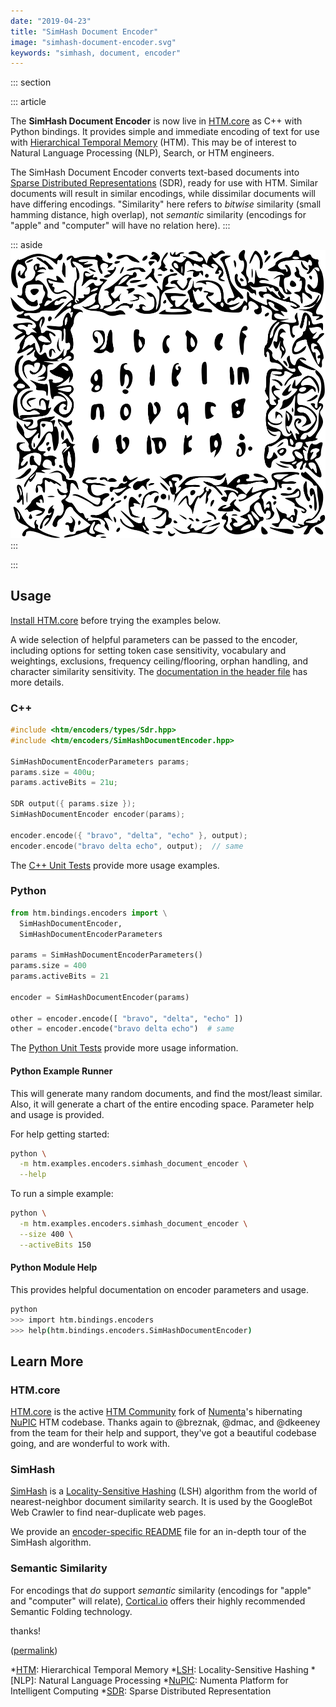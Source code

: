 ```yaml
---
date: "2019-04-23"
title: "SimHash Document Encoder"
image: "simhash-document-encoder.svg"
keywords: "simhash, document, encoder"
---
```


::: section

::: article

The **SimHash Document Encoder** is now live in [HTM.core][htm-core] as C++
with Python bindings. It provides simple and immediate encoding of text for use
with [Hierarchical Temporal Memory][htm] (HTM). This may be of interest to
Natural Language Processing (NLP), Search, or HTM engineers.

The SimHash Document Encoder converts text-based documents into
[Sparse Distributed Representations][sdr] (SDR), ready for use with HTM.
Similar documents will result in similar encodings, while dissimilar documents
will have differing encodings. "Similarity" here refers to *bitwise*
similarity (small hamming distance, high overlap), not *semantic* similarity
(encodings for "apple" and "computer" will have no relation here).
:::

::: aside
![Abstract Text Artwork](simhash-document-encoder.svg)
:::

:::

## Usage

[Install HTM.core][htm-core] before trying the examples below.

A wide selection of helpful parameters can be passed to the encoder, including
options for setting token case sensitivity, vocabulary and weightings,
exclusions, frequency ceiling/flooring, orphan handling, and character
similarity sensitivity. The [documentation in the header file][encoder-cpp]
has more details.

### C++

```cpp
#include <htm/encoders/types/Sdr.hpp>
#include <htm/encoders/SimHashDocumentEncoder.hpp>

SimHashDocumentEncoderParameters params;
params.size = 400u;
params.activeBits = 21u;

SDR output({ params.size });
SimHashDocumentEncoder encoder(params);

encoder.encode({ "bravo", "delta", "echo" }, output);
encoder.encode("bravo delta echo", output);  // same
```

The [C++ Unit Tests][encoder-cpp-test] provide more usage examples.

### Python

```python
from htm.bindings.encoders import \
  SimHashDocumentEncoder,
  SimHashDocumentEncoderParameters

params = SimHashDocumentEncoderParameters()
params.size = 400
params.activeBits = 21

encoder = SimHashDocumentEncoder(params)

other = encoder.encode([ "bravo", "delta", "echo" ])
other = encoder.encode("bravo delta echo")  # same
```

The [Python Unit Tests][encoder-py-test] provide more usage information.

#### Python Example Runner

This will generate many random documents, and find the most/least similar.
Also, it will generate a chart of the entire encoding space. Parameter help
and usage is provided.

For help getting started:

```bash
python \
  -m htm.examples.encoders.simhash_document_encoder \
  --help
```

To run a simple example:

```bash
python \
  -m htm.examples.encoders.simhash_document_encoder \
  --size 400 \
  --activeBits 150
```

#### Python Module Help

This provides helpful documentation on encoder parameters and usage.

```bash
python
>>> import htm.bindings.encoders
>>> help(htm.bindings.encoders.SimHashDocumentEncoder)
```

## Learn More

### HTM.core

[HTM.core][htm-core] is the active [HTM Community][htm-community] fork of
[Numenta][numenta]'s hibernating [NuPIC][nupic] HTM codebase. Thanks again to
@breznak, @dmac, and @dkeeney from the team for their help and support, they've
got a beautiful codebase going, and are wonderful to work with.

### SimHash

[SimHash][simhash] is a [Locality-Sensitive Hashing][lsh] (LSH) algorithm from
the world of nearest-neighbor document similarity search. It is used by the
GoogleBot Web Crawler to find near-duplicate web pages.

We provide an [encoder-specific README][encoder-readme] file for an in-depth
tour of the SimHash algorithm.

### Semantic Similarity

For encodings that *do* support *semantic* similarity (encodings for
"apple" and "computer" will relate), [Cortical.io][cortical-io] offers their
highly recommended Semantic Folding technology.

thanks!

([permalink][lvx-simhash-document])

*[HTM]: Hierarchical Temporal Memory
*[LSH]: Locality-Sensitive Hashing
*[NLP]: Natural Language Processing
*[NuPIC]: Numenta Platform for Intelligent Computing
*[SDR]: Sparse Distributed Representation

[cortical-io]: https://cortical.io
[encoder-cpp]: https://github.com/htm-community/htm.core/blob/master/src/htm/encoders/SimHashDocumentEncoder.hpp
[encoder-cpp-test]: https://github.com/htm-community/htm.core/blob/master/src/test/unit/encoders/SimHashDocumentEncoderTest.cpp
[encoder-readme]: https://github.com/htm-community/htm.core/blob/master/src/htm/encoders/SimHashDocumentEncoder.README.md
[encoder-py]: https://github.com/htm-community/htm.core/blob/master/bindings/py/cpp_src/bindings/encoders/py_SimHashDocumentEncoder.cpp
[encoder-py-test]: https://github.com/htm-community/htm.core/blob/master/bindings/py/tests/encoders/simhash_document_encoder_test.py
[htm]: https://numenta.com/machine-intelligence-technology/
[htm-community]: https://discourse.numenta.org/
[htm-core]: https://github.com/htm-community/htm.core#readme
[lsh]: https://en.wikipedia.org/wiki/Locality-sensitive_hashing
[lvx-simhash-document]: https://luxrota.com/simhash-document-encoder
[numenta]: https://numenta.com
[nupic]: https://github.com/numenta/nupic#readme
[sdr]: https://numenta.com/neuroscience-research/sparse-distributed-representations/
[simhash]: https://en.wikipedia.org/wiki/SimHash
